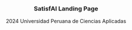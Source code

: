 <h3 align="center">SatisfAI Landing Page</h3>
<p align="center">2024 Universidad Peruana de Ciencias Aplicadas</p>